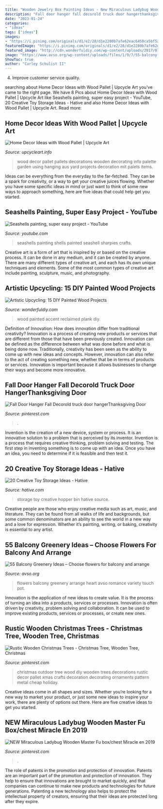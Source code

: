 ```yaml
---
title: "Wooden Jewelry Box Painting Ideas - New Miraculous Ladybug Wooden Master Fu Box/chest Miracle En 2019"
description: "Fall door hanger fall decorold truck door hangerthanksgiving door"
date: "2023-01-24"
categories:
- "ideas"
tags: ["ideas"]
images:
- "https://i.pinimg.com/originals/d1/e2/28/d1e2280b7afe62eac6450ca5bf5a0550.jpg"
featuredImage: "https://i.pinimg.com/originals/d1/e2/28/d1e2280b7afe62eac6450ca5bf5a0550.jpg"
featured_image: "http://cdn.wonderfuldiy.com/wp-content/uploads/2017/07/Reclaimed-wood-plank-accent-wall.jpg"
image: "https://www.avso.org/wp-content/uploads/files/1/9/7/55-balcony-greenery-ideas-choose-flowers-for-balcony-and-arrange-15-197.jpg"
ShowToc: true
author: "Carley Schulist II"
---
```



4. Improve customer service quality.

	

		
searching about Home Decor Ideas with Wood Pallet | Upcycle Art you've came to the right page. We have 8 Pics about Home Decor Ideas with Wood Pallet | Upcycle Art like Seashells painting, super easy project - YouTube, 20 Creative Toy Storage Ideas - Hative and also Home Decor Ideas with Wood Pallet | Upcycle Art. Read more:
		
    
## Home Decor Ideas With Wood Pallet | Upcycle Art

<img loading=lazy src="http://www.upcycleart.info/wp-content/uploads/2015/10/Home-Decor-Ideas-with-Wood-Pallet.jpg" onerror="this.onerror=null;this.src='https://tse3.mm.bing.net/th?id=OIP.tmNqPsDHE7l4blrnCLGz_QHaSD&amp;pid=15.1';" alt="Home Decor Ideas with Wood Pallet | Upcycle Art">

_Source: upcycleart.info_

>wood decor pallet pallets decorations wooden decorating info palette garden using hanging aus yard projects decoration mit palets items. 

	

Ideas can be everything from the everyday to the far-fetched. They can be a spark for creativity, or a way to get your creative juices flowing. Whether you have some specific ideas in mind or just want to think of some new ways to approach something, here are five ideas that could help get you started.

    
## Seashells Painting, Super Easy Project - YouTube

<img loading=lazy src="https://i.ytimg.com/vi/gCbc0JjpqgU/maxresdefault.jpg" onerror="this.onerror=null;this.src='https://tse1.mm.bing.net/th?id=OIP.hhiqPqxIul6E_pPsY-jQLgHaEK&amp;pid=15.1';" alt="Seashells painting, super easy project - YouTube">

_Source: youtube.com_

>seashells painting shells painted seashell sharpies crafts. 

	

Creative art is a form of art that is inspired by or based on the creative process. It can be done in any medium, and it can be created by anyone. There are many different types of creative art, and each has its own unique techniques and elements. Some of the most common types of creative art include painting, sculpture, music, and photography.

    
## Artistic Upcycling: 15 DIY Painted Wood Projects

<img loading=lazy src="http://cdn.wonderfuldiy.com/wp-content/uploads/2017/07/Reclaimed-wood-plank-accent-wall.jpg" onerror="this.onerror=null;this.src='https://tse3.mm.bing.net/th?id=OIP.DVOWpLfQaeZPwjDsTBuW0QHaHY&amp;pid=15.1';" alt="Artistic Upcycling: 15 DIY Painted Wood Projects">

_Source: wonderfuldiy.com_

>wood painted accent reclaimed plank diy. 

	

Definition of Innovation: How does innovation differ from traditional creativity?
Innovation is a process of creating new products or services that are different from those that have been previously created. Innovation can be defined as the difference between what was done before and what is being done now. Traditionally, creativity has been seen as the ability to come up with new ideas and concepts. However, innovation can also refer to the act of creating something new, whether that be in terms of products or services. Innovation is important because it allows businesses to change their ways and become more innovative.

    
## Fall Door Hanger Fall Decorold Truck Door HangerThanksgiving Door

<img loading=lazy src="https://i.pinimg.com/originals/d1/e2/28/d1e2280b7afe62eac6450ca5bf5a0550.jpg" onerror="this.onerror=null;this.src='https://tse3.mm.bing.net/th?id=OIP._Y-TqghZmo7x-71kQ3mBngHaKG&amp;pid=15.1';" alt="Fall Door Hanger Fall Decorold truck door hangerThanksgiving Door">

_Source: pinterest.com_

>. 

	

Invention is the creation of a new device, system or process. It is an innovative solution to a problem that is perceived by its inventor. Invention is a process that requires creative thinking, problem solving and testing. The first step in inventing something is to come up with an idea. Once you have an idea, you need to determine if it is feasible and then test it.

    
## 20 Creative Toy Storage Ideas - Hative

<img loading=lazy src="https://hative.com/wp-content/uploads/2014/11/toy-storage-ideas/11-hopper-bin-storage.jpg" onerror="this.onerror=null;this.src='https://tse3.mm.bing.net/th?id=OIP.7PBFKenD4qfEMc_n0_369wHaLH&amp;pid=15.1';" alt="20 Creative Toy Storage Ideas - Hative">

_Source: hative.com_

>storage toy creative hopper bin hative source. 

	

Creative people are those who enjoy creative media such as art, music, and literature. They can be found from all walks of life and backgrounds, but some common denominators are an ability to see the world in a new way and a love for expression. Whether it’s painting, writing, or baking, creativity is essential to any artist.

    
## 55 Balcony Greenery Ideas – Choose Flowers For Balcony And Arrange

<img loading=lazy src="https://www.avso.org/wp-content/uploads/files/1/9/7/55-balcony-greenery-ideas-choose-flowers-for-balcony-and-arrange-15-197.jpg" onerror="this.onerror=null;this.src='https://tse1.mm.bing.net/th?id=OIP.irjQRyd8UCTB0ND9w0YpiQHaLC&amp;pid=15.1';" alt="55 Balcony Greenery Ideas – Choose flowers for balcony and arrange">

_Source: avso.org_

>flowers balcony greenery arrange heart avso romance variety touch pot. 

	

Innovation is the application of new ideas to create value. It is the process of turning an idea into a products, services or processes. Innovation is often driven by creativity, problem solving and collaboration. It can be used to improve existing products, services or processes, or create new ones.

    
## Rustic Wooden Christmas Trees - Christmas Tree, Wooden Tree, Christmas

<img loading=lazy src="https://i.pinimg.com/736x/25/59/e0/2559e0df4f2ec5fd3a27a618c047502a--wood-christmas-tree-outdoor-christmas.jpg" onerror="this.onerror=null;this.src='https://tse3.mm.bing.net/th?id=OIP.BmF41xl-zx8onfEKU2oEAAHaHa&amp;pid=15.1';" alt="Rustic Wooden Christmas Trees - Christmas Tree, Wooden Tree, Christmas">

_Source: pinterest.com_

>christmas outdoor tree wood diy wooden trees decorations rustic decor pallet xmas crafts decoration decorating ornaments pattern metal cheap holiday. 

	

Creative ideas come in all shapes and sizes. Whether you’re looking for a new way to market your product, or just some new ideas to inspire your work, there are plenty of options out there. Here are five creative ideas to get you started.

    
## NEW Miraculous Ladybug Wooden Master Fu Box/chest Miracle En 2019

<img loading=lazy src="https://i.pinimg.com/736x/e0/60/c3/e060c3c7803535a278910a1d10a730cc.jpg" onerror="this.onerror=null;this.src='https://tse1.mm.bing.net/th?id=OIP.k-ds05Y--k9KHTQb7vOiXAHaEK&amp;pid=15.1';" alt="NEW Miraculous Ladybug Wooden Master Fu box/chest Miracle en 2019">

_Source: pinterest.com_

>. 

	

The role of patents in the promotion and protection of innovation.
Patents are an important part of the promotion and protection of innovation. They help to ensure that innovations are brought to market quickly, and that companies can continue to make new products and technologies for future generations. Patenting a new technology also helps to protect the intellectual property of creators, ensuring that their ideas are protected long after they expire.

